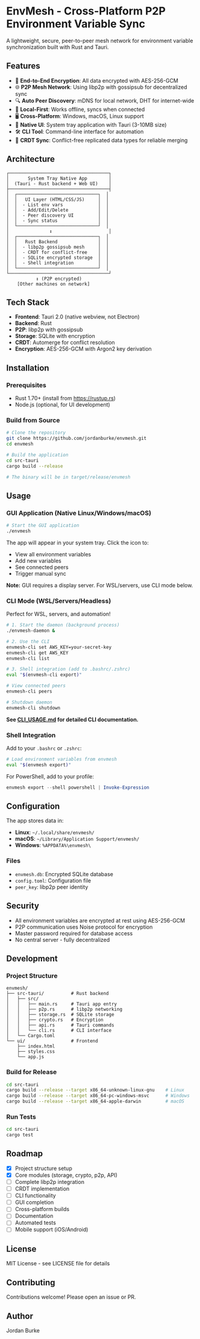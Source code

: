 # EnvMesh - Cross-Platform P2P Environment Variable Sync

A lightweight, secure, peer-to-peer mesh network for environment variable synchronization built with Rust and Tauri.

## Features

- 🔐 **End-to-End Encryption**: All data encrypted with AES-256-GCM
- 🌐 **P2P Mesh Network**: Using libp2p with gossipsub for decentralized sync
- 🔍 **Auto Peer Discovery**: mDNS for local network, DHT for internet-wide
- 💾 **Local-First**: Works offline, syncs when connected
- 🖥️ **Cross-Platform**: Windows, macOS, Linux support
- 🎨 **Native UI**: System tray application with Tauri (3-10MB size)
- 🛠️ **CLI Tool**: Command-line interface for automation
- 🔄 **CRDT Sync**: Conflict-free replicated data types for reliable merging

## Architecture

```
┌─────────────────────────────────────┐
│       System Tray Native App        │
│  (Tauri - Rust backend + Web UI)    │
├─────────────────────────────────────┤
│  ┌──────────────────────────────┐  │
│  │   UI Layer (HTML/CSS/JS)     │  │
│  │  - List env vars             │  │
│  │  - Add/Edit/Delete           │  │
│  │  - Peer discovery UI         │  │
│  │  - Sync status               │  │
│  └──────────────────────────────┘  │
│               ↕                     │
│  ┌──────────────────────────────┐  │
│  │   Rust Backend               │  │
│  │  - libp2p gossipsub mesh     │  │
│  │  - CRDT for conflict-free    │  │
│  │  - SQLite encrypted storage  │  │
│  │  - Shell integration         │  │
│  └──────────────────────────────┘  │
└─────────────────────────────────────┘
           ↕ (P2P encrypted)
    [Other machines on network]
```

## Tech Stack

- **Frontend**: Tauri 2.0 (native webview, not Electron)
- **Backend**: Rust
- **P2P**: libp2p with gossipsub
- **Storage**: SQLite with encryption
- **CRDT**: Automerge for conflict resolution
- **Encryption**: AES-256-GCM with Argon2 key derivation

## Installation

### Prerequisites

- Rust 1.70+ (install from https://rustup.rs)
- Node.js (optional, for UI development)

### Build from Source

```bash
# Clone the repository
git clone https://github.com/jordanburke/envmesh.git
cd envmesh

# Build the application
cd src-tauri
cargo build --release

# The binary will be in target/release/envmesh
```

## Usage

### GUI Application (Native Linux/Windows/macOS)

```bash
# Start the GUI application
./envmesh
```

The app will appear in your system tray. Click the icon to:
- View all environment variables
- Add new variables
- See connected peers
- Trigger manual sync

**Note:** GUI requires a display server. For WSL/servers, use CLI mode below.

### CLI Mode (WSL/Servers/Headless)

Perfect for WSL, servers, and automation!

```bash
# 1. Start the daemon (background process)
./envmesh-daemon &

# 2. Use the CLI
envmesh-cli set AWS_KEY=your-secret-key
envmesh-cli get AWS_KEY
envmesh-cli list

# 3. Shell integration (add to .bashrc/.zshrc)
eval "$(envmesh-cli export)"

# View connected peers
envmesh-cli peers

# Shutdown daemon
envmesh-cli shutdown
```

**See [CLI_USAGE.md](CLI_USAGE.md) for detailed CLI documentation.**

### Shell Integration

Add to your `.bashrc` or `.zshrc`:

```bash
# Load environment variables from envmesh
eval "$(envmesh export)"
```

For PowerShell, add to your profile:

```powershell
envmesh export --shell powershell | Invoke-Expression
```

## Configuration

The app stores data in:
- **Linux**: `~/.local/share/envmesh/`
- **macOS**: `~/Library/Application Support/envmesh/`
- **Windows**: `%APPDATA%\envmesh\`

### Files

- `envmesh.db`: Encrypted SQLite database
- `config.toml`: Configuration file
- `peer_key`: libp2p peer identity

## Security

- All environment variables are encrypted at rest using AES-256-GCM
- P2P communication uses Noise protocol for encryption
- Master password required for database access
- No central server - fully decentralized

## Development

### Project Structure

```
envmesh/
├── src-tauri/          # Rust backend
│   ├── src/
│   │   ├── main.rs     # Tauri app entry
│   │   ├── p2p.rs      # libp2p networking
│   │   ├── storage.rs  # SQLite storage
│   │   ├── crypto.rs   # Encryption
│   │   ├── api.rs      # Tauri commands
│   │   └── cli.rs      # CLI interface
│   └── Cargo.toml
└── ui/                 # Frontend
    ├── index.html
    ├── styles.css
    └── app.js
```

### Build for Release

```bash
cd src-tauri
cargo build --release --target x86_64-unknown-linux-gnu    # Linux
cargo build --release --target x86_64-pc-windows-msvc      # Windows
cargo build --release --target x86_64-apple-darwin         # macOS
```

### Run Tests

```bash
cd src-tauri
cargo test
```

## Roadmap

- [x] Project structure setup
- [x] Core modules (storage, crypto, p2p, API)
- [ ] Complete libp2p integration
- [ ] CRDT implementation
- [ ] CLI functionality
- [ ] GUI completion
- [ ] Cross-platform builds
- [ ] Documentation
- [ ] Automated tests
- [ ] Mobile support (iOS/Android)

## License

MIT License - see LICENSE file for details

## Contributing

Contributions welcome! Please open an issue or PR.

## Author

Jordan Burke
